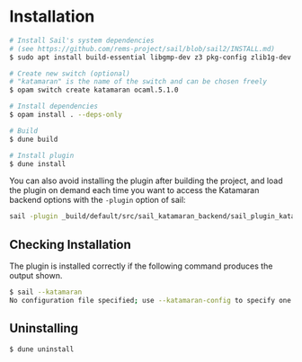 # Installation

```sh
# Install Sail's system dependencies
# (see https://github.com/rems-project/sail/blob/sail2/INSTALL.md)
$ sudo apt install build-essential libgmp-dev z3 pkg-config zlib1g-dev

# Create new switch (optional)
# "katamaran" is the name of the switch and can be chosen freely
$ opam switch create katamaran ocaml.5.1.0

# Install dependencies
$ opam install . --deps-only

# Build
$ dune build

# Install plugin
$ dune install
```

You can also avoid installing the plugin after building the project, and load
the plugin on demand each time you want to access the Katamaran backend options
with the `-plugin` option of sail:

```sh
sail -plugin _build/default/src/sail_katamaran_backend/sail_plugin_katamaran.cmxs ...
```

## Checking Installation

The plugin is installed correctly if the following command produces the output shown.

```sh
$ sail --katamaran
No configuration file specified; use --katamaran-config to specify one
```

## Uninstalling

```sh
$ dune uninstall
```
